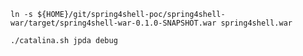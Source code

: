 

    ln -s ${HOME}/git/spring4shell-poc/spring4shell-war/target/spring4shell-war-0.1.0-SNAPSHOT.war spring4shell.war

    ./catalina.sh jpda debug